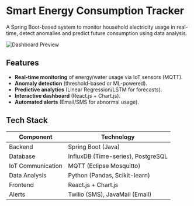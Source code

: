 #  Smart Energy Consumption Tracker

A Spring Boot-based system to monitor household electricity usage in real-time, detect anomalies and predict future consumption using data analysis.

![Dashboard Preview](docs/dashboard-screenshot.png) 

## Features

- **Real-time monitoring** of energy/water usage via IoT sensors (MQTT).
- **Anomaly detection** (threshold-based or ML-powered).
- **Predictive analytics** (Linear Regression/LSTM for forecasts).
- **Interactive dashboard** (React.js + Chart.js).
- **Automated alerts** (Email/SMS for abnormal usage).

##  Tech Stack

| Component               | Technology                          |
|-------------------------|-------------------------------------|
| Backend                 | Spring Boot (Java)                  |
| Database                | InfluxDB (Time-series), PostgreSQL  |
| IoT Communication       | MQTT (Eclipse Mosquitto)            |
| Data Analysis           | Python (Pandas, Scikit-learn)       |
| Frontend                | React.js + Chart.js                 |
| Alerts                  | Twilio (SMS), JavaMail (Email)      |
